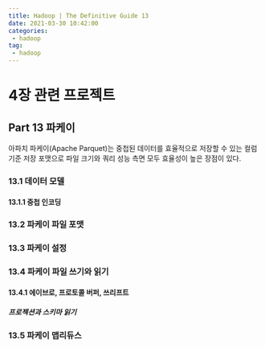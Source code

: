 ```yaml
---
title: Hadoop | The Definitive Guide 13
date: 2021-03-30 10:42:00
categories:
 - hadoop
tag:
 - hadoop
---
```


# 4장 관련 프로젝트

## Part 13 파케이

아파치 파케이(Apache Parquet)는 중첩된 데이터를 효율적으로 저장할 수 있는 컬럼 기준 저장 포맷으로 파일 크기와 쿼리 성능 측면 모두 효율성이 높은 장점이 있다.

<!-- more -->

### 13.1 데이터 모델

#### 13.1.1 중첩 인코딩

### 13.2 파케이 파일 포맷

### 13.3 파케이 설정

### 13.4 파케이 파일 쓰기와 읽기

#### 13.4.1 에이브로, 프로토콜 버퍼, 쓰리프트

##### 프로젝션과 스키마 읽기

### 13.5 파케이 맵리듀스

